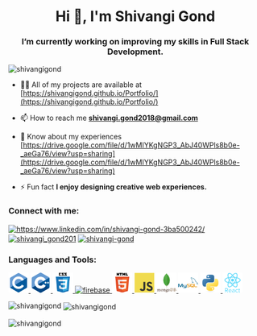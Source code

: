 <h1 align="center">Hi 👋, I'm Shivangi Gond</h1>
<h3 align="center">I’m currently working on improving my skills in Full Stack Development.</h3>

<p align="left"> <img src="https://komarev.com/ghpvc/?username=shivangigond&label=Profile%20views&color=0e75b6&style=flat" alt="shivangigond" /> </p>

- 👨‍💻 All of my projects are available at [https://shivangigond.github.io/Portfolio/](https://shivangigond.github.io/Portfolio/)

- 📫 How to reach me **shivangi.gond2018@gmail.com**

- 📄 Know about my experiences [https://drive.google.com/file/d/1wMIYKgNGP3_AbJ40WPls8b0e-_aeGa76/view?usp=sharing](https://drive.google.com/file/d/1wMIYKgNGP3_AbJ40WPls8b0e-_aeGa76/view?usp=sharing)

- ⚡ Fun fact **I enjoy designing creative web experiences.**

<h3 align="left">Connect with me:</h3>
<p align="left">
<a href="https://linkedin.com/in/https://www.linkedin.com/in/shivangi-gond-3ba500242/" target="blank"><img align="center" src="https://raw.githubusercontent.com/rahuldkjain/github-profile-readme-generator/master/src/images/icons/Social/linked-in-alt.svg" alt="https://www.linkedin.com/in/shivangi-gond-3ba500242/" height="30" width="40" /></a>
<a href="https://www.hackerrank.com/shivangi_gond201" target="blank"><img align="center" src="https://raw.githubusercontent.com/rahuldkjain/github-profile-readme-generator/master/src/images/icons/Social/hackerrank.svg" alt="shivangi_gond201" height="30" width="40" /></a>
<a href="https://www.leetcode.com/shivangi-gond" target="blank"><img align="center" src="https://raw.githubusercontent.com/rahuldkjain/github-profile-readme-generator/master/src/images/icons/Social/leet-code.svg" alt="shivangi-gond" height="30" width="40" /></a>
</p>

<h3 align="left">Languages and Tools:</h3>
<p align="left"> <a href="https://www.cprogramming.com/" target="_blank" rel="noreferrer"> <img src="https://raw.githubusercontent.com/devicons/devicon/master/icons/c/c-original.svg" alt="c" width="40" height="40"/> </a> <a href="https://www.w3schools.com/cpp/" target="_blank" rel="noreferrer"> <img src="https://raw.githubusercontent.com/devicons/devicon/master/icons/cplusplus/cplusplus-original.svg" alt="cplusplus" width="40" height="40"/> </a> <a href="https://www.w3schools.com/css/" target="_blank" rel="noreferrer"> <img src="https://raw.githubusercontent.com/devicons/devicon/master/icons/css3/css3-original-wordmark.svg" alt="css3" width="40" height="40"/> </a> <a href="https://firebase.google.com/" target="_blank" rel="noreferrer"> <img src="https://www.vectorlogo.zone/logos/firebase/firebase-icon.svg" alt="firebase" width="40" height="40"/> </a> <a href="https://www.w3.org/html/" target="_blank" rel="noreferrer"> <img src="https://raw.githubusercontent.com/devicons/devicon/master/icons/html5/html5-original-wordmark.svg" alt="html5" width="40" height="40"/> </a> <a href="https://developer.mozilla.org/en-US/docs/Web/JavaScript" target="_blank" rel="noreferrer"> <img src="https://raw.githubusercontent.com/devicons/devicon/master/icons/javascript/javascript-original.svg" alt="javascript" width="40" height="40"/> </a> <a href="https://www.mongodb.com/" target="_blank" rel="noreferrer"> <img src="https://raw.githubusercontent.com/devicons/devicon/master/icons/mongodb/mongodb-original-wordmark.svg" alt="mongodb" width="40" height="40"/> </a> <a href="https://www.mysql.com/" target="_blank" rel="noreferrer"> <img src="https://raw.githubusercontent.com/devicons/devicon/master/icons/mysql/mysql-original-wordmark.svg" alt="mysql" width="40" height="40"/> </a> <a href="https://www.python.org" target="_blank" rel="noreferrer"> <img src="https://raw.githubusercontent.com/devicons/devicon/master/icons/python/python-original.svg" alt="python" width="40" height="40"/> </a> <a href="https://reactjs.org/" target="_blank" rel="noreferrer"> <img src="https://raw.githubusercontent.com/devicons/devicon/master/icons/react/react-original-wordmark.svg" alt="react" width="40" height="40"/> </a> </p>

<p><img align="left" src="https://github-readme-stats.vercel.app/api/top-langs?username=shivangigond&show_icons=true&locale=en&layout=compact" alt="shivangigond" /></p>

<p>&nbsp;<img align="center" src="https://github-readme-stats.vercel.app/api?username=shivangigond&show_icons=true&locale=en" alt="shivangigond" /></p>

<p><img align="center" src="https://github-readme-streak-stats.herokuapp.com/?user=shivangigond&" alt="shivangigond" /></p>

